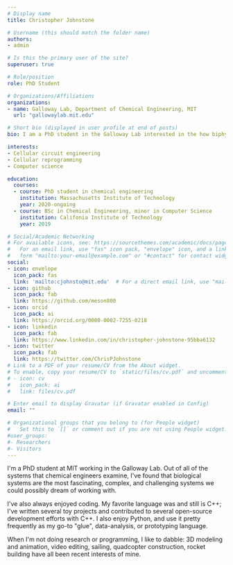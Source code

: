 ```yaml
---
# Display name
title: Christopher Johnstone

# Username (this should match the folder name)
authors:
- admin

# Is this the primary user of the site?
superuser: true

# Role/position
role: PhD Student

# Organizations/Affiliations
organizations:
- name: Galloway Lab, Department of Chemical Engineering, MIT
  url: "gallowaylab.mit.edu"

# Short bio (displayed in user profile at end of posts)
bio: I am a PhD student in the Galloway Lab interested in the how biphysical feedback shapes gene expression and nuclear architecture, in addition to cellular reprogramming.

interests:
- Cellular circuit engineering
- Cellular reprogramming
- Computer science

education:
  courses:
  - course: PhD student in chemical engineering
    institution: Massachusetts Institute of Technology
    year: 2020-ongoing
  - course: BSc in Chemical Engineering, minor in Computer Science
    institution: Califonia Institute of Technology
    year: 2019

# Social/Academic Networking
# For available icons, see: https://sourcethemes.com/academic/docs/page-builder/#icons
#   For an email link, use "fas" icon pack, "envelope" icon, and a link in the
#   form "mailto:your-email@example.com" or "#contact" for contact widget.
social:
- icon: envelope
  icon_pack: fas
  link: 'mailto:cjohnsto@mit.edu'  # For a direct email link, use "mailto:test@example.org".
- icon: github
  icon_pack: fab
  link: https://github.com/meson800
- icon: orcid
  icon_pack: ai
  link: https://orcid.org/0000-0002-7255-0218
- icon: linkedin
  icon_pack: fab
  link: https://www.linkedin.com/in/christopher-johnstone-95bba6132
- icon: twitter
  icon_pack: fab
  link: https://twitter.com/ChrisPJohnstone
# Link to a PDF of your resume/CV from the About widget.
# To enable, copy your resume/CV to `static/files/cv.pdf` and uncomment the lines below.
# - icon: cv
#   icon_pack: ai
#   link: files/cv.pdf

# Enter email to display Gravatar (if Gravatar enabled in Config)
email: ""

# Organizational groups that you belong to (for People widget)
#   Set this to `[]` or comment out if you are not using People widget.
#user_groups:
#- Researchers
#- Visitors
---
```


I'm a PhD student at MIT working in the Galloway Lab. Out of all of the systems that chemical engineers
examine, I've found that biological systems are the most fascinating, complex, and challenging systems
we could possibly dream of working with.

I've also always enjoyed coding. My favorite language was and still is C++; I've written several toy
projects and contributed to several open-source development efforts with C++. I also enjoy Python, and use it
pretty frequently as my go-to "glue", data-analysis, or prototyping language.

When I'm not doing research or programming, I like to dabble: 3D modeling and animation, video editing, sailing, quadcopter construction, rocket building have all been recent interests of mine.